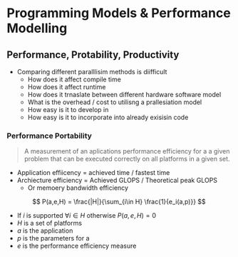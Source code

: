 # Programming Models & Performance Modelling

## Performance, Protability, Productivity
- Comparing different paralllisim methods is diifficult
  - How does it affect compile time
  - How does it affect runtime
  - How does it trnaslate between different hardware software model
  - What is the overhead / cost to utilisng a prallesiation model
  - How easy is it to develop in
  - How easy is it to incorporate into already exisisin code

### Performance Portability
> A measurement of an aplications performance efficiency for a a given problem that can be executed correctly on all platforms in a given set.
- Application effiicency = achieved time / fastest time
- Archiecture efficiency = Achieved GLOPS / Theoretical peak GLOPS
    - Or memoery bandwidth efficiency

$$
P(a,e,H) = \frac{|H|}{\sum_{i\in H} \frac{1}{e_i(a,p)}} 
$$

- If $i$ is supported $\forall i \in H$ otherwise $P(a,e,H) = 0$
- $H$ is a set of platforms
- $a$ is the application
- $p$ is the parameters for a
- $e$ is the performance efficiency measure
